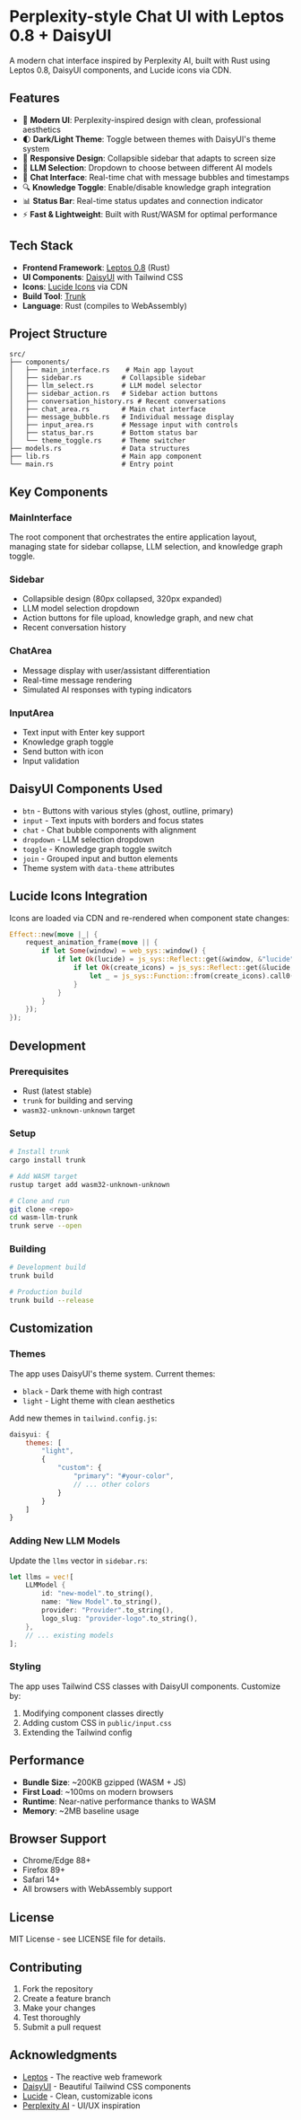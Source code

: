 # Perplexity-style Chat UI with Leptos 0.8 + DaisyUI

A modern chat interface inspired by Perplexity AI, built with Rust using Leptos 0.8, DaisyUI components, and Lucide icons via CDN.

## Features

- 🎨 **Modern UI**: Perplexity-inspired design with clean, professional aesthetics
- 🌓 **Dark/Light Theme**: Toggle between themes with DaisyUI's theme system
- 📱 **Responsive Design**: Collapsible sidebar that adapts to screen size
- 🤖 **LLM Selection**: Dropdown to choose between different AI models
- 💬 **Chat Interface**: Real-time chat with message bubbles and timestamps
- 🔍 **Knowledge Toggle**: Enable/disable knowledge graph integration
- 📊 **Status Bar**: Real-time status updates and connection indicator
- ⚡ **Fast & Lightweight**: Built with Rust/WASM for optimal performance

## Tech Stack

- **Frontend Framework**: [Leptos 0.8](https://leptos.dev/) (Rust)
- **UI Components**: [DaisyUI](https://daisyui.com/) with Tailwind CSS
- **Icons**: [Lucide Icons](https://lucide.dev/) via CDN
- **Build Tool**: [Trunk](https://trunkrs.dev/)
- **Language**: Rust (compiles to WebAssembly)

## Project Structure

```
src/
├── components/
│   ├── main_interface.rs    # Main app layout
│   ├── sidebar.rs          # Collapsible sidebar
│   ├── llm_select.rs       # LLM model selector
│   ├── sidebar_action.rs   # Sidebar action buttons
│   ├── conversation_history.rs # Recent conversations
│   ├── chat_area.rs        # Main chat interface
│   ├── message_bubble.rs   # Individual message display
│   ├── input_area.rs       # Message input with controls
│   ├── status_bar.rs       # Bottom status bar
│   └── theme_toggle.rs     # Theme switcher
├── models.rs               # Data structures
├── lib.rs                  # Main app component
└── main.rs                 # Entry point
```

## Key Components

### MainInterface
The root component that orchestrates the entire application layout, managing state for sidebar collapse, LLM selection, and knowledge graph toggle.

### Sidebar
- Collapsible design (80px collapsed, 320px expanded)
- LLM model selection dropdown
- Action buttons for file upload, knowledge graph, and new chat
- Recent conversation history

### ChatArea
- Message display with user/assistant differentiation
- Real-time message rendering
- Simulated AI responses with typing indicators

### InputArea
- Text input with Enter key support
- Knowledge graph toggle
- Send button with icon
- Input validation

## DaisyUI Components Used

- `btn` - Buttons with various styles (ghost, outline, primary)
- `input` - Text inputs with borders and focus states
- `chat` - Chat bubble components with alignment
- `dropdown` - LLM selection dropdown
- `toggle` - Knowledge graph toggle switch
- `join` - Grouped input and button elements
- Theme system with `data-theme` attributes

## Lucide Icons Integration

Icons are loaded via CDN and re-rendered when component state changes:

```rust
Effect::new(move |_| {
    request_animation_frame(move || {
        if let Some(window) = web_sys::window() {
            if let Ok(lucide) = js_sys::Reflect::get(&window, &"lucide".into()) {
                if let Ok(create_icons) = js_sys::Reflect::get(&lucide, &"createIcons".into()) {
                    let _ = js_sys::Function::from(create_icons).call0(&lucide);
                }
            }
        }
    });
});
```

## Development

### Prerequisites
- Rust (latest stable)
- `trunk` for building and serving
- `wasm32-unknown-unknown` target

### Setup
```bash
# Install trunk
cargo install trunk

# Add WASM target
rustup target add wasm32-unknown-unknown

# Clone and run
git clone <repo>
cd wasm-llm-trunk
trunk serve --open
```

### Building
```bash
# Development build
trunk build

# Production build
trunk build --release
```

## Customization

### Themes
The app uses DaisyUI's theme system. Current themes:
- `black` - Dark theme with high contrast
- `light` - Light theme with clean aesthetics

Add new themes in `tailwind.config.js`:

```javascript
daisyui: {
    themes: [
        "light",
        {
            "custom": {
                "primary": "#your-color",
                // ... other colors
            }
        }
    ]
}
```

### Adding New LLM Models
Update the `llms` vector in `sidebar.rs`:

```rust
let llms = vec![
    LLMModel {
        id: "new-model".to_string(),
        name: "New Model".to_string(),
        provider: "Provider".to_string(),
        logo_slug: "provider-logo".to_string(),
    },
    // ... existing models
];
```

### Styling
The app uses Tailwind CSS classes with DaisyUI components. Customize by:
1. Modifying component classes directly
2. Adding custom CSS in `public/input.css`
3. Extending the Tailwind config

## Performance

- **Bundle Size**: ~200KB gzipped (WASM + JS)
- **First Load**: ~100ms on modern browsers
- **Runtime**: Near-native performance thanks to WASM
- **Memory**: ~2MB baseline usage

## Browser Support

- Chrome/Edge 88+
- Firefox 89+
- Safari 14+
- All browsers with WebAssembly support

## License

MIT License - see LICENSE file for details.

## Contributing

1. Fork the repository
2. Create a feature branch
3. Make your changes
4. Test thoroughly
5. Submit a pull request

## Acknowledgments

- [Leptos](https://leptos.dev/) - The reactive web framework
- [DaisyUI](https://daisyui.com/) - Beautiful Tailwind CSS components
- [Lucide](https://lucide.dev/) - Clean, customizable icons
- [Perplexity AI](https://perplexity.ai/) - UI/UX inspiration